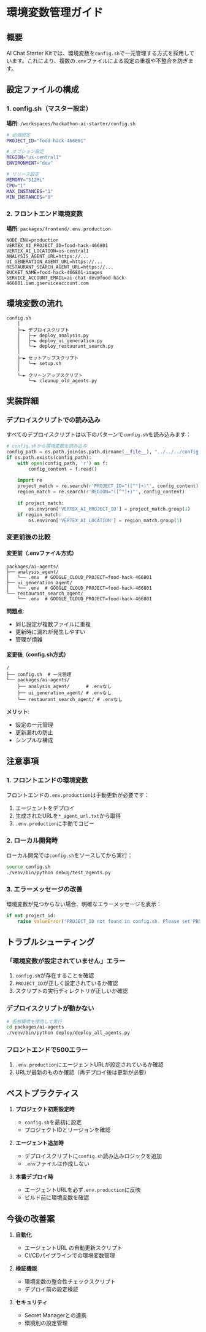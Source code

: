 # 環境変数管理ガイド

## 概要

AI Chat Starter Kitでは、環境変数を`config.sh`で一元管理する方式を採用しています。これにより、複数の`.env`ファイルによる設定の重複や不整合を防ぎます。

## 設定ファイルの構成

### 1. config.sh（マスター設定）

**場所**: `/workspaces/hackathon-ai-starter/config.sh`

```bash
# 必須設定
PROJECT_ID="food-hack-466801"

# オプション設定
REGION="us-central1"
ENVIRONMENT="dev"

# リソース設定
MEMORY="512Mi"
CPU="1"
MAX_INSTANCES="1"
MIN_INSTANCES="0"
```

### 2. フロントエンド環境変数

**場所**: `packages/frontend/.env.production`

```
NODE_ENV=production
VERTEX_AI_PROJECT_ID=food-hack-466801
VERTEX_AI_LOCATION=us-central1
ANALYSIS_AGENT_URL=https://...
UI_GENERATION_AGENT_URL=https://...
RESTAURANT_SEARCH_AGENT_URL=https://...
BUCKET_NAME=food-hack-466801-images
SERVICE_ACCOUNT_EMAIL=ai-chat-dev@food-hack-466801.iam.gserviceaccount.com
```

## 環境変数の流れ

```
config.sh
    │
    ├─► デプロイスクリプト
    │   ├─► deploy_analysis.py
    │   ├─► deploy_ui_generation.py
    │   └─► deploy_restaurant_search.py
    │
    ├─► セットアップスクリプト
    │   └─► setup.sh
    │
    └─► クリーンアップスクリプト
        └─► cleanup_old_agents.py
```

## 実装詳細

### デプロイスクリプトでの読み込み

すべてのデプロイスクリプトは以下のパターンで`config.sh`を読み込みます：

```python
# config.shから環境変数を読み込み
config_path = os.path.join(os.path.dirname(__file__), "../../../config.sh")
if os.path.exists(config_path):
    with open(config_path, 'r') as f:
        config_content = f.read()
    
    import re
    project_match = re.search(r'PROJECT_ID="([^"]+)"', config_content)
    region_match = re.search(r'REGION="([^"]+)"', config_content)
    
    if project_match:
        os.environ['VERTEX_AI_PROJECT_ID'] = project_match.group(1)
    if region_match:
        os.environ['VERTEX_AI_LOCATION'] = region_match.group(1)
```

### 変更前後の比較

#### 変更前（.envファイル方式）

```
packages/ai-agents/
├── analysis_agent/
│   └── .env  # GOOGLE_CLOUD_PROJECT=food-hack-466801
├── ui_generation_agent/
│   └── .env  # GOOGLE_CLOUD_PROJECT=food-hack-466801
└── restaurant_search_agent/
    └── .env  # GOOGLE_CLOUD_PROJECT=food-hack-466801
```

**問題点**:
- 同じ設定が複数ファイルに重複
- 更新時に漏れが発生しやすい
- 管理が煩雑

#### 変更後（config.sh方式）

```
/
├── config.sh  # 一元管理
└── packages/ai-agents/
    ├── analysis_agent/      # .envなし
    ├── ui_generation_agent/ # .envなし
    └── restaurant_search_agent/ # .envなし
```

**メリット**:
- 設定の一元管理
- 更新漏れの防止
- シンプルな構成

## 注意事項

### 1. フロントエンドの環境変数

フロントエンドの`.env.production`は手動更新が必要です：

1. エージェントをデプロイ
2. 生成されたURLを`*_agent_url.txt`から取得
3. `.env.production`に手動でコピー

### 2. ローカル開発時

ローカル開発では`config.sh`をソースしてから実行：

```bash
source config.sh
./venv/bin/python debug/test_agents.py
```

### 3. エラーメッセージの改善

環境変数が見つからない場合、明確なエラーメッセージを表示：

```python
if not project_id:
    raise ValueError("PROJECT_ID not found in config.sh. Please set PROJECT_ID in config.sh")
```

## トラブルシューティング

### 「環境変数が設定されていません」エラー

1. `config.sh`が存在することを確認
2. `PROJECT_ID`が正しく設定されているか確認
3. スクリプトの実行ディレクトリが正しいか確認

### デプロイスクリプトが動かない

```bash
# 仮想環境を使用して実行
cd packages/ai-agents
./venv/bin/python deploy/deploy_all_agents.py
```

### フロントエンドで500エラー

1. `.env.production`にエージェントURLが設定されているか確認
2. URLが最新のものか確認（再デプロイ後は更新が必要）

## ベストプラクティス

1. **プロジェクト初期設定時**
   - `config.sh`を最初に設定
   - プロジェクトIDとリージョンを確認

2. **エージェント追加時**
   - デプロイスクリプトに`config.sh`読み込みロジックを追加
   - `.env`ファイルは作成しない

3. **本番デプロイ時**
   - エージェントURLを必ず`.env.production`に反映
   - ビルド前に環境変数を確認

## 今後の改善案

1. **自動化**
   - エージェントURL の自動更新スクリプト
   - CI/CDパイプラインでの環境変数管理

2. **検証機能**
   - 環境変数の整合性チェックスクリプト
   - デプロイ前の設定検証

3. **セキュリティ**
   - Secret Managerとの連携
   - 環境別の設定管理